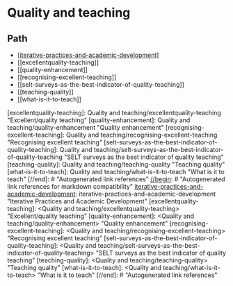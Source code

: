 # Quality and teaching

## Path

- [[iterative-practices-and-academic-development]]
- [[excellentquality-teaching]]
- [[quality-enhancement]]
- [[recognising-excellent-teaching]]
- [[selt-surveys-as-the-best-indicator-of-quality-teaching]]
- [[teaching-quality]]
- [[what-is-it-to-teach]]

[//begin]: # "Autogenerated link references for markdown compatibility"
[iterative-practices-and-academic-development]: iterative-practices-and-academic-development "Iterative Practices and Academic Development"
[excellentquality-teaching]: Quality and teaching/excellentquality-teaching "Excellent/quality teaching"
[quality-enhancement]: Quality and teaching/quality-enhancement "Quality enhancement"
[recognising-excellent-teaching]: Quality and teaching/recognising-excellent-teaching "Recognising excellent teaching"
[selt-surveys-as-the-best-indicator-of-quality-teaching]: Quality and teaching/selt-surveys-as-the-best-indicator-of-quality-teaching "SELT surveys as the best indicator of quality teaching"
[teaching-quality]: Quality and teaching/teaching-quality "Teaching quality"
[what-is-it-to-teach]: Quality and teaching/what-is-it-to-teach "What is it to teach"
[//end]: # "Autogenerated link references"
[//begin]: # "Autogenerated link references for markdown compatibility"
[iterative-practices-and-academic-development]: iterative-practices-and-academic-development "Iterative Practices and Academic Development"
[excellentquality-teaching]: <Quality and teaching/excellentquality-teaching> "Excellent/quality teaching"
[quality-enhancement]: <Quality and teaching/quality-enhancement> "Quality enhancement"
[recognising-excellent-teaching]: <Quality and teaching/recognising-excellent-teaching> "Recognising excellent teaching"
[selt-surveys-as-the-best-indicator-of-quality-teaching]: <Quality and teaching/selt-surveys-as-the-best-indicator-of-quality-teaching> "SELT surveys as the best indicator of quality teaching"
[teaching-quality]: <Quality and teaching/teaching-quality> "Teaching quality"
[what-is-it-to-teach]: <Quality and teaching/what-is-it-to-teach> "What is it to teach"
[//end]: # "Autogenerated link references"